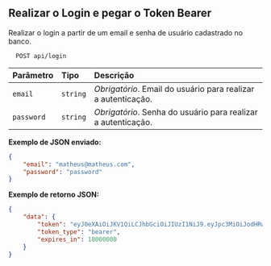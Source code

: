 ## Realizar o Login e pegar o Token Bearer

Realizar o login a partir de um email e senha de usuário cadastrado no banco.

```http
  POST api/login
```

| Parâmetro   | Tipo       | Descrição                                   |
| :---------- | :--------- | :------------------------------------------ |
| `email`     | `string`   | *Obrigatório*. Email do usuário para realizar a autenticação. |
| `password`  | `string`   | *Obrigatório*. Senha do usuário para realizar a autenticação. |



**Exemplo de JSON enviado:**

```json
{
	"email": "matheus@matheus.com",
	"password": "password"
}
```

**Exemplo de retorno JSON:**

```json
{
	"data": {
		"token": "eyJ0eXAiOiJKV1QiLCJhbGciOiJIUzI1NiJ9.eyJpc3MiOiJodHRwOi8vbG9jYWxob3",
		"token_type": "bearer",
		"expires_in": 18000000
	}
}
```

